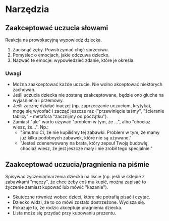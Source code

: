 # Narzędzia

## Zaakceptować uczucia słowami

Reakcja na prowokacyjną wypowiedź dziecka.

1. Zacisnąć zęby. Powstrzymać chęć sprzeciwu.
2. Pomyśleć o emocjach, jakie odczuwa dziecko.
3. Nazwać te emocje: wypowiedzieć zdanie, które je określa.

### Uwagi

* Można zaakceptować każde uczucie. Nie wolno akceptować niektórych zachowań.
* Jeśli uczucia dziecka nie zostaną zaakceptowane, będzie ono głuche na wyjaśnienia i przemowy.
* Jeśli zacznę działać inaczej (np. zaprzeczanie uczuciom, krytyka), mogę się wycofać i zacząć jeszcze raz ("przewinięcie taśmy", "ścieranie tablicy" - metafora "zacznijmy od początku").
* Zamiast "ale" warto używać "problem w tym, że ...", albo "chociaż wiesz, że...". Np.:
    * "Smutno Ci, że nie kupiliśmy tej zabawki. Problem w tym, że mamy już kilka podobnych zabawek, które nie są używane."
    * "Jesteś zdenerwowany na brata, który zepsuł Twoją budowlę, chociaż wiesz, że jest jeszcze mały i nie zrobił tego specjalnie."

## Zaakceptować uczucia/pragnienia na piśmie

Spisywać życzenia/marzenia dziecka na liście (np. jeśli w sklepie z zabawkami "męczy", że chce żeby coś mu kupić, można zapisać to życzenie zamiast kupować lub mówić "kazanie").

* Skuteczne również wobec dzieci, które nie potrafią pisać i czytać.
* Dziecko widzi, że to co mówi zostało dostrzeżone. Wycisza się.
* Pokazuje to, że rodzic akceptuje pragnienia dziecka.
* Lista może się przydać przy kupowaniu prezentu.

